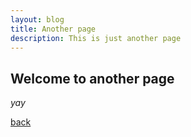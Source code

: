 ```yaml
---
layout: blog
title: Another page
description: This is just another page
---
```


## Welcome to another page

_yay_

[back](./)
